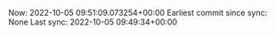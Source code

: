 Now: 2022-10-05 09:51:09.073254+00:00 Earliest commit since sync: None Last sync: 2022-10-05 09:49:34+00:00
